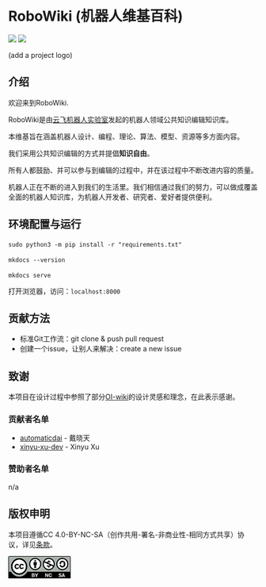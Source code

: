 # RoboWiki (机器人维基百科)

![](https://img.shields.io/github/issues/yfrobotics/robowiki) ![](https://img.shields.io/github/stars/yfrobotics/robowiki)

(add a project logo)

## 介绍

欢迎来到RoboWiki.

RoboWiki是由[云飞机器人实验室](http://www.yfworld.com)发起的机器人领域公共知识编辑知识库。

本维基旨在涵盖机器人设计、编程、理论、算法、模型、资源等多方面内容。

我们采用公共知识编辑的方式并提倡**知识自由**。

所有人都鼓励、并可以参与到编辑的过程中，并在该过程中不断改进内容的质量。

机器人正在不断的进入到我们的生活里。我们相信通过我们的努力，可以做成覆盖全面的机器人知识库，为机器人开发者、研究者、爱好者提供便利。


## 环境配置与运行

`sudo python3 -m pip install -r "requirements.txt"`

`mkdocs --version`

`mkdocs serve`

打开浏览器，访问：`localhost:8000`


## 贡献方法

- 标准Git工作流：git clone & push pull request
- 创建一个issue，让别人来解决：create a new issue


## 致谢

本项目在设计过程中参照了部分[OI-wiki](https://github.com/OI-wiki/OI-wiki)的设计灵感和理念，在此表示感谢。

### 贡献者名单

- [automaticdai](https://github.com/automaticdai) - 戴晓天
- [xinyu-xu-dev](https://github.com/xinyu-xu-dev) - Xinyu Xu

### 赞助者名单

n/a



## 版权申明

本项目遵循CC 4.0-BY-NC-SA（创作共用-署名-非商业性-相同方式共享）协议，详见[条款](https://creativecommons.org/licenses/by-nc-sa/4.0/legalcode.zh-Hans)。

![Cc-by-nc-sa_icon.svg](Cc-by-nc-sa_icon.svg.png)
